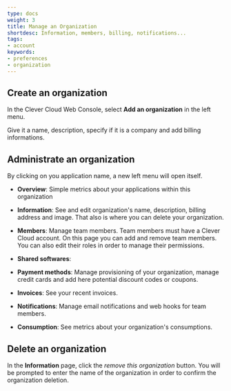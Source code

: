 ```yaml
---
type: docs
weight: 3
title: Manage an Organization
shortdesc: Information, members, billing, notifications...
tags:
- account
keywords:
- preferences
- organization
---
```


## Create an organization

In the Clever Cloud Web Console, select **Add an organization** in the left menu.

Give it a name, description, specify if it is a company and add billing informations.

## Administrate an organization

By clicking on you application name, a new left menu will open itself. 

- **Overview**: Simple metrics about your applications within this organization

- **Information**: See and edit organization's name, description, billing address and image. That also is where you can delete your organization.

- **Members**: Manage team members. Team members must have a Clever Cloud account.  On this page you can add and remove team members. You can also edit their roles in order to manage their permissions.

- **Shared softwares**: 

- **Payment methods**: Manage provisioning of your organization, manage credit cards and add here potential discount codes or coupons.

- **Invoices**: See your recent invoices.

- **Notifications**: Manage email notifications and web hooks for team members.

- **Consumption**: See metrics about your organization's consumptions.

## Delete an organization

In the **Information** page, click the *remove this organization* button. You will be prompted to enter the name of the organization in order to confirm the organization deletion.




